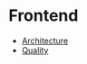 # Frontend

* [Architecture](frontend/architecture.md)
* [Quality](frontend/quality.md)
<!-- * [Components](frontend/components.md) -->
<!-- * [Modules](frontend/modules.md) -->
<!-- * [Store](frontend/store.md) -->
<!-- * [Tests](frontend/tests.md) -->
<!-- * [Changelog](frontend/changelog.md) -->
